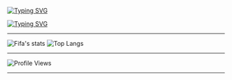 [![Typing SVG](https://readme-typing-svg.herokuapp.com?size=13&duration=4000&color=0EFF00&center=skute%C4%8Dn%C3%BD&vCenter=Nepravdiv%C3%A9&multiline=true&width=666&height=100&lines=Hey!+Hey!+I'm+a+fifa+-+I+mean...+This+is+how+I+introduce+myself+on+the+Internet.+;My+real+name+is+Filip+Fischer+and+I'm+not+a+developer.+However%2C+one+day+I+would+like+;to+be.+I+make+discord+bots+for+a+couple+of+servers.+)](https://git.io/typing-svg)



[![Typing SVG](https://readme-typing-svg.herokuapp.com?size=22&duration=2000&color=F7F7F7&center=Nepravdiv%C3%A9&vCenter=skute%C4%8Dn%C3%BD&multiline=true&width=560&height=150&lines=%F0%9F%87%A8%F0%9F%87%BF++%E2%80%A2+I+live+in+the+Czech+Republic.+;%F0%9F%8E%82+%E2%80%A2+I+was+born+on+the+15th+of+September.+;%F0%9F%90%BC+%E2%80%A2+I+love+pandas.+;%F0%9F%98%AC+%E2%80%A2+Not+a+developer.+)](https://git.io/typing-svg)


___
![Fifa's stats](https://github-readme-stats.vercel.app/api?username=fiifa&count_private=true) ![Top Langs](https://github-readme-stats.vercel.app/api/top-langs/?username=fiifa) <br/>
___
![Profile Views](https://komarev.com/ghpvc/?username=fiifa)
___


